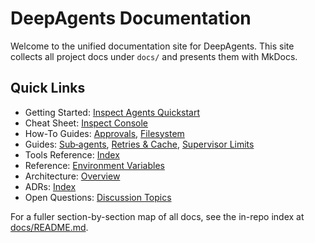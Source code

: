 # DeepAgents Documentation

Welcome to the unified documentation site for DeepAgents. This site collects all project docs under `docs/` and presents them with MkDocs.

## Quick Links

- Getting Started: [Inspect Agents Quickstart](getting-started/inspect_agents_quickstart.md)
- Cheat Sheet: [Inspect Console](getting-started/inspect_console_cheatsheet.md)
- How-To Guides: [Approvals](how-to/approvals.md), [Filesystem](how-to/filesystem.md)
- Guides: [Sub‑agents](guides/subagents.md), [Retries & Cache](guides/retries_cache.md), [Supervisor Limits](guides/supervisor-limits.md)
- Tools Reference: [Index](tools/README.md)
- Reference: [Environment Variables](reference/environment.md)
- Architecture: [Overview](ARCHITECTURE.md)
- ADRs: [Index](adr/README.md)
- Open Questions: [Discussion Topics](design/open-questions.md)

For a fuller section-by-section map of all docs, see the in-repo index at [docs/README.md](README.md).
